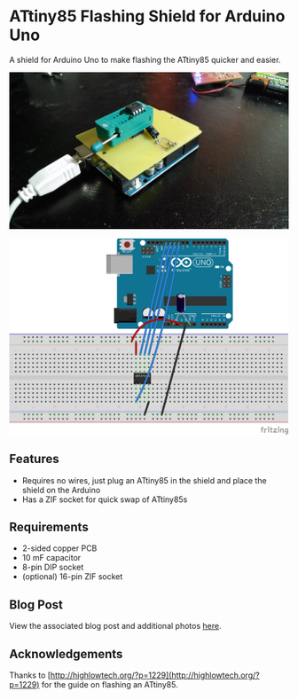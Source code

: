 # ATtiny85 Flashing Shield for Arduino Uno

A shield for Arduino Uno to make flashing the ATtiny85 quicker and easier.

![](https://raw.githubusercontent.com/jerwil/ATtiny85_Flashing_Shield/master/Media/ISO%20View%201.jpg "The Shield")

![](https://raw.githubusercontent.com/jerwil/ATtiny85_Flashing_Shield/master/Media/ATtiny85%20Flashing%20Shield_bb.png "Circuit Diagram")

## Features

* Requires no wires, just plug an ATtiny85 in the shield and place the shield on the Arduino
* Has a ZIF socket for quick swap of ATtiny85s

## Requirements

* 2-sided copper PCB
* 10 mF capacitor
* 8-pin DIP socket
* (optional) 16-pin ZIF socket

## Blog Post

View the associated blog post and additional photos [here](http://www.jeremyadamwilson.com/attiny85-flashing-shield/).

## Acknowledgements

Thanks to [http://highlowtech.org/?p=1229](http://highlowtech.org/?p=1229) for the guide on flashing an ATtiny85.
